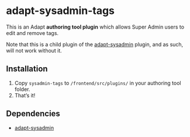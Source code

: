 # adapt-sysadmin-tags

This is an Adapt **authoring tool plugin** which allows Super Admin users to edit and remove tags.

Note that this is a child plugin of the [adapt-sysadmin](https://github.com/taylortom/adapt-sysadmin/) plugin, and as such, will not work without it.

## Installation

1. Copy `sysadmin-tags` to `/frontend/src/plugins/` in your authoring tool folder.
2. That’s it!

## Dependencies

- [adapt-sysadmin](https://github.com/taylortom/adapt-sysadmin)